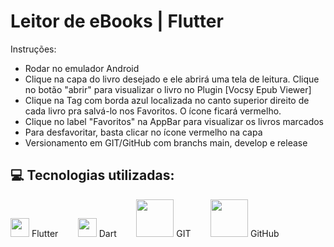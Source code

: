 # Leitor de eBooks | Flutter
Instruções:
- Rodar no emulador Android
- Clique na capa do livro desejado e ele abrirá uma tela de leitura. Clique no botão "abrir" para visualizar o livro no Plugin [Vocsy Epub Viewer]
- Clique na Tag com borda azul localizada no canto superior direito de cada livro pra salvá-lo nos Favoritos. O ícone ficará vermelho.
- Clique no label "Favoritos" na AppBar para visualizar os livros marcados
- Para desfavoritar, basta clicar no ícone vermelho na capa
- Versionamento em GIT/GitHub com branchs main, develop e release
## 💻 Tecnologias utilizadas:
<img src="https://github.com/user-attachments/assets/938beb0b-cf77-47f1-8c0a-75af98f09dfb" width="30"> Flutter &nbsp;&nbsp;&nbsp;&nbsp;&nbsp;&nbsp;
<img src="https://github.com/user-attachments/assets/39ac5aee-49b3-4a87-9da5-f6fc4d34b86b" width="30"> Dart &nbsp;&nbsp;&nbsp;&nbsp;&nbsp;&nbsp;
<img src="https://github.com/user-attachments/assets/101f5de8-aa1f-46fb-97ea-a435faec14bb" width="60"> GIT &nbsp;&nbsp;&nbsp;&nbsp;&nbsp;&nbsp;
<img src="https://github.com/user-attachments/assets/17192456-2ac8-4609-bcf9-2fbf7dc672b3" width="60"> GitHub &nbsp;&nbsp;&nbsp;&nbsp;&nbsp;&nbsp;

